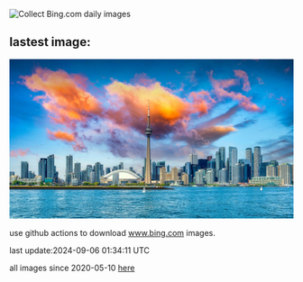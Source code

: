 ![Collect Bing.com daily images](https://github.com/counter2015/bing-daily-images/workflows/Collect%20Bing.com%20daily%20images/badge.svg)
## lastest image:
![](images/TIFF.jpg)

use github actions to download www.bing.com images.

last update:2024-09-06 01:34:11 UTC

all images since 2020-05-10 [here](https://github.com/counter2015/bing-daily-images/tree/master/images) 
